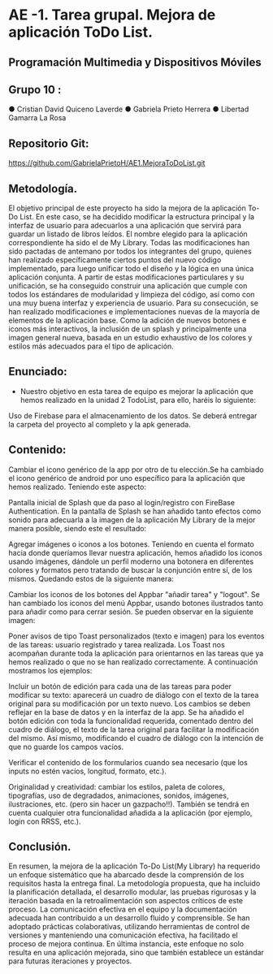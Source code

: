 

# AE -1. Tarea grupal. Mejora de aplicación ToDo List.




## Programación Multimedia y Dispositivos Móviles

##  Grupo 10 :

● Cristian David Quiceno Laverde
● Gabriela Prieto Herrera 
● Libertad Gamarra La Rosa
## Repositorio Git:

https://github.com/GabrielaPrietoH/AE1.MejoraToDoList.git


## Metodología.
El objetivo principal de este proyecto ha sido la mejora de la aplicación To-Do List. En este caso, se ha decidido modificar la estructura principal y la interfaz de usuario para adecuarlos a una aplicación que servirá para guardar un listado de libros leídos. El nombre elegido para la aplicación correspondiente ha sido el de My Library. 
Todas las modificaciones han sido pactadas de antemano por todos los integrantes del grupo, quienes han realizado específicamente ciertos puntos del nuevo código implementado,  para luego unificar todo el diseño y la lógica en una única aplicación conjunta.
A partir de estas modificaciones particulares y su unificación, se ha conseguido construir una aplicación que cumple con todos los estándares de modularidad y limpieza del código,  así como con una muy buena interfaz y experiencia de usuario. Para su consecución, se han realizado modificaciones e implementaciones nuevas de la mayoría de elementos de la aplicación base. Como la adición de nuevos botones e iconos más interactivos, la inclusión de un splash y principalmente una imagen general nueva,  basada en un estudio exhaustivo de los colores y estilos más adecuados para el tipo de aplicación.




































## Enunciado:
* Nuestro objetivo en esta tarea de equipo es mejorar la aplicación que hemos realizado en la unidad 2 TodoList, para ello, haréis lo siguiente:



Uso de Firebase para el almacenamiento de los datos.
Se deberá entregar la carpeta del proyecto al completo y la apk generada.




















## Contenido:


Cambiar el icono genérico de la app por otro de tu elección.Se ha cambiado el icono genérico de android por uno específico para la aplicación que hemos realizado. Teniendo este aspecto:


Pantalla inicial de Splash que da paso al login/registro con FireBase Authentication.
En la pantalla de Splash se han añadido tanto efectos como sonido para adecuarla a la imagen de la aplicación My Library de la mejor manera posible, siendo este el resultado:

Agregar imágenes o iconos a los botones.
Teniendo en cuenta el formato hacia donde queríamos llevar nuestra aplicación, hemos añadido los iconos usando imágenes, dándole un perfil moderno una botonera en diferentes colores y formatos pero tratando de buscar la conjunción entre sí, de los mismos. Quedando estos de la siguiente manera:

Cambiar los iconos de los botones del Appbar "añadir tarea" y "logout".
Se han cambiado los iconos del menú Appbar, usando botones ilustrados tanto para añadir como para cerrar sesión. Se pueden observar en la siguiente imagen:





Poner avisos de tipo Toast personalizados (texto e imagen) para los eventos de las tareas: usuario registrado y tarea realizada.
Los Toast nos acompañan durante toda la aplicación para orientarnos en las tareas que ya hemos realizado o que no se han realizado correctamente. A continuación mostramos los ejemplos: 





















Incluir un botón de edición para cada una de las tareas para poder modificar su texto: aparecerá un cuadro de diálogo con el texto de la tarea original para su modificación por un texto nuevo. Los cambios se deben reflejar en la base de datos y en la interfaz de la app.
Se ha añadido el botón edición con toda la funcionalidad requerida, comentado dentro del cuadro de diálogo, el texto de la tarea original para facilitar la modificación del mismo. Así mismo, modificando el cuadro de diálogo con la intención de que no guarde los campos vacíos.

Verificar el contenido de los formularios cuando sea necesario (que los inputs no estén vacíos, longitud, formato, etc.).



Originalidad y creatividad: cambiar los estilos, paleta de colores, tipografías, uso de degradados, animaciones, sonidos, imágenes, ilustraciones, etc. (pero sin hacer un gazpacho!!). También se tendrá en cuenta cualquier otra funcionalidad añadida a la aplicación (por ejemplo, login con RRSS, etc.).



## Conclusión. 
En resumen, la mejora de la aplicación To-Do List(My Library) ha requerido un enfoque sistemático que ha abarcado desde la comprensión de los requisitos hasta la entrega final. La metodología propuesta, que ha incluido la planificación detallada, el desarrollo modular, las pruebas rigurosas y la iteración basada en la retroalimentación son aspectos críticos de este proceso. 
La comunicación efectiva en el equipo y la documentación adecuada han contribuido a un desarrollo fluido y comprensible. Se han adoptado prácticas colaborativas, utilizando herramientas de control de versiones y manteniendo una comunicación efectiva, ha facilitado el proceso de mejora continua. En última instancia, este enfoque no solo resulta en una aplicación mejorada, sino que también establece un estándar para futuras iteraciones y proyectos.




